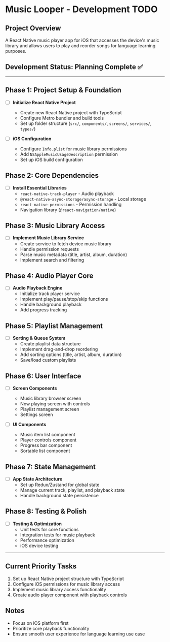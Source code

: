 # Music Looper - Development TODO

## Project Overview
A React Native music player app for iOS that accesses the device's music library and allows users to play and reorder songs for language learning purposes.

## Development Status: Planning Complete ✅

---

## Phase 1: Project Setup & Foundation
- [ ] **Initialize React Native Project**
  - Create new React Native project with TypeScript
  - Configure Metro bundler and build tools
  - Set up folder structure (`src/`, `components/`, `screens/`, `services/`, `types/`)

- [ ] **iOS Configuration**
  - Configure `Info.plist` for music library permissions
  - Add `NSAppleMusicUsageDescription` permission
  - Set up iOS build configuration

## Phase 2: Core Dependencies
- [ ] **Install Essential Libraries**
  - `react-native-track-player` - Audio playback
  - `@react-native-async-storage/async-storage` - Local storage
  - `react-native-permissions` - Permission handling
  - Navigation library (`@react-navigation/native`)

## Phase 3: Music Library Access
- [ ] **Implement Music Library Service**
  - Create service to fetch device music library
  - Handle permission requests
  - Parse music metadata (title, artist, album, duration)
  - Implement search and filtering

## Phase 4: Audio Player Core
- [ ] **Audio Playback Engine**
  - Initialize track player service
  - Implement play/pause/stop/skip functions
  - Handle background playback
  - Add progress tracking

## Phase 5: Playlist Management
- [ ] **Sorting & Queue System**
  - Create playlist data structure
  - Implement drag-and-drop reordering
  - Add sorting options (title, artist, album, duration)
  - Save/load custom playlists

## Phase 6: User Interface
- [ ] **Screen Components**
  - Music library browser screen
  - Now playing screen with controls
  - Playlist management screen
  - Settings screen

- [ ] **UI Components**
  - Music item list component
  - Player controls component
  - Progress bar component
  - Sortable list component

## Phase 7: State Management
- [ ] **App State Architecture**
  - Set up Redux/Zustand for global state
  - Manage current track, playlist, and playback state
  - Handle background state persistence

## Phase 8: Testing & Polish
- [ ] **Testing & Optimization**
  - Unit tests for core functions
  - Integration tests for music playback
  - Performance optimization
  - iOS device testing

---

## Current Priority Tasks
1. Set up React Native project structure with TypeScript
2. Configure iOS permissions for music library access
3. Implement music library access functionality
4. Create audio player component with playback controls

## Notes
- Focus on iOS platform first
- Prioritize core playback functionality
- Ensure smooth user experience for language learning use case